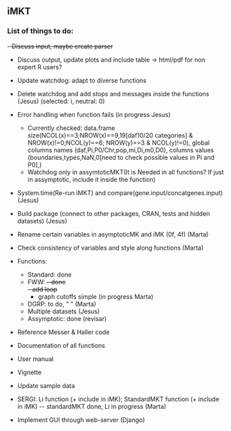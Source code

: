 ## iMKT  
### List of things to do:

~~- Discuss input, maybe create parser~~  

- Discuss output, update plots and include table -> html/pdf for non expert R users? 
- Update watchdog: adapt to diverse functions  
- Delete watchdog and add stops and messages inside the functions (Jesus) (selected: i, neutral: 0)
- Error handling when function fails (in progress Jesus)
	- Currently checked: data.frame size(NCOL(x)==3;NROW(x)==9,19[daf10/20 categories] & NROW(x)!=0;NCOL(y)==6; NROW(y)==3 & NCOL(y)!=0), global columns names (daf,Pi,P0/Chr,pop,mi,Di,m0,D0), columns values (boundaries,types,NaN,0[need to check possible values in Pi and P0],)
	- Watchdog only in assymtoticMKT(It is Needed in all functions? If just in assymptotic, include it inside the function)
- System.time(Re-run iMKT) and compare(gene.input/concatgenes.input) (Jesus)
- Build package (connect to other packages, CRAN, tests and hidden datasets) (Jesus)

- Rename certain variables in asymptoticMK and iMK (0f, 4f) (Marta)
- Check consistency of variables and style along functions (Marta)
- Functions:
	- Standard: done
	- FWW: 
		~~- done~~  
		~~- add loop~~  
		- graph cutoffs simple (in progress Marta)
	- DGRP: to do, " " (Marta)
	- Multiple datasets (Jesus)
	- Assymptotic: done (revisar)

- Reference Messer & Haller code

- Documentation of all functions
- User manual
- Vignette 
- Update sample data

- SERGI: Li function (+ include in iMK); StandardMKT function (+ include in iMK)
-- standardMKT done, Li in progress (Marta)

- Implement GUI through web-server (Django)